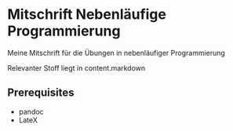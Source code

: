 Mitschrift Nebenläufige Programmierung
======================================

Meine Mitschrift für die Übungen in nebenläufiger Programmierung

Relevanter Stoff liegt in content.markdown

Prerequisites
-------------

* pandoc
* LateX
